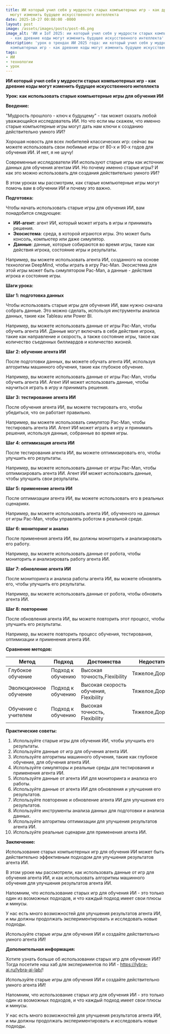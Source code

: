 ```yaml
---
title: ИИ который учил себя у мудрости старых компьютерных игр - как древние коды
  могут изменить будущее искусственного интеллекта
date: 2025-10-27 00:00:00 -0000
layout: post
image: /assets/images/posts/post-46.png
image_alt: 'ИИ и IoT 2025: ии который учил себя у мудрости старых компьютерных игр
  - как древние коды могут изменить будущее искусственного интеллекта'
description: 'урок о трендах ИИ 2025 года: ии который учил себя у мудрости старых
  компьютерных игр - как древние коды могут изменить будущее искусственного интеллекта'
tags:
- ИИ
- технологии
- урок
---
```

**ИИ который учил себя у мудрости старых компьютерных игр - как древние коды могут изменить будущее искусственного интеллекта**

**Урок: как использовать старые компьютерные игры для обучения ИИ**

**Введение:**

"Мудрость прошлого - ключ к будущему" - так может сказать любой уважающийся исследователь ИИ. Но что если мы скажем, что именно старые компьютерные игры могут дать нам ключи к созданию действительно умного ИИ? 

Хорошая новость для всех любителей классических игр: сейчас вы можете использовать свои любимые игры от 80-х и 90-х годов для обучения ИИ. И нет, я не шучу! 

Современные исследователи ИИ используют старые игры как источник данных для обучения агентам ИИ. Но почему именно старые игры? И как это можно использовать для создания действительно умного ИИ? 

В этом уроках мы рассмотрим, как старые компьютерные игры могут помочь вам в обучении ИИ и почему это важно.

**Подготовка:**

Чтобы начать использовать старые игры для обучения ИИ, вам понадобится следующее:

- **ИИ-агент**: агент ИИ, который может играть в игры и принимать решения.
- **Экосистема**: среда, в которой играются игры. Это может быть консоль, компьютер или даже симулятор.
- **Данные**: данные, которые собираются во время игры, такие как действия игрока, состояние игры и результаты.

Например, вы можете использовать агента ИИ, созданного на основе технологии DeepMind, чтобы играть в игру Pac-Man. Экосистема для этой игры может быть симулятором Pac-Man, а данные - действия игрока и состояние игры.

**Шаги урока:**

**Шаг 1: подготовка данных**

Чтобы использовать старые игры для обучения ИИ, вам нужно сначала собрать данные. Это можно сделать, используя инструменты анализа данных, такие как Tableau или Power BI. 

Например, вы можете использовать данные от игры Pac-Man, чтобы обучить агента ИИ. Данные могут включать в себя действия игрока, такие как направление и скорость, а также состояние игры, такое как количество съеденных биллиардов и количество жизней.

**Шаг 2: обучение агента ИИ**

После подготовки данных, вы можете обучать агента ИИ, используя алгоритмы машинного обучения, такие как глубокое обучение. 

Например, вы можете использовать данные от игры Pac-Man, чтобы обучить агента ИИ. Агент ИИ может использовать данные, чтобы научиться играть в игру и принимать решения.

**Шаг 3: тестирование агента ИИ**

После обучения агента ИИ, вы можете тестировать его, чтобы убедиться, что он работает правильно. 

Например, вы можете использовать симулятор Pac-Man, чтобы тестировать агента ИИ. Агент ИИ может играть в игру и принимать решения, используя данные, собранные во время игры.

**Шаг 4: оптимизация агента ИИ**

После тестирования агента ИИ, вы можете оптимизировать его, чтобы улучшить его результаты. 

Например, вы можете использовать данные от игры Pac-Man, чтобы оптимизировать агента ИИ. Агент ИИ может использовать данные, чтобы улучшить свои результаты.

**Шаг 5: применение агента ИИ**

После оптимизации агента ИИ, вы можете использовать его в реальных сценариях. 

Например, вы можете использовать агента ИИ, обученного на данных от игры Pac-Man, чтобы управлять роботом в реальной среде.

**Шаг 6: мониторинг и анализ**

После применения агента ИИ, вы должны мониторить и анализировать его работу. 

Например, вы можете использовать данные от робота, чтобы мониторить и анализировать работу агента ИИ.

**Шаг 7: обновление агента ИИ**

После мониторинга и анализа работы агента ИИ, вы можете обновлять его, чтобы улучшить его результаты. 

Например, вы можете использовать данные от робота, чтобы обновить агента ИИ.

**Шаг 8: повторение**

После обновления агента ИИ, вы можете повторить этот процесс, чтобы улучшить его результаты. 

Например, вы можете повторить процесс обучения, тестирования, оптимизации и применения агента ИИ.

**Сравнение методов:**

| Метод | Подход | Достоинства | Недостатки |
| --- | --- | --- | --- |
| Глубокое обучение | Подход к обучению | Высокая точность,Flexibility | Тяжелое,Дорогое |
| Эволюционное обучение | Подход к обучению | Высокая скорость обучения, Flexibility | Тяжелое,Дорогое |
| Обучение с учителем | Подход к обучению | Высокая точность, Flexibility | Тяжелое,Дорогое |

**Практические советы:**

1. Используйте старые игры для обучения ИИ, чтобы улучшить его результаты.
2. Используйте данные от игр для обучения агента ИИ.
3. Используйте алгоритмы машинного обучения, такие как глубокое обучение, для обучения агента ИИ.
4. Используйте симуляторы и реальные среды для тестирования и применения агента ИИ.
5. Используйте данные от агента ИИ для мониторинга и анализа его работы.
6. Используйте данные от агента ИИ для обновления и улучшения его результатов.
7. Используйте повторение и обновление агента ИИ для улучшения его результатов.
8. Используйте инструменты анализа данных для подготовки и анализа данных.
9. Используйте алгоритмы оптимизации для улучшения результатов агента ИИ.
10. Используйте реальные сценарии для применения агента ИИ.

**Заключение:**

Использование старых компьютерных игр для обучения ИИ может быть действительно эффективным подходом для улучшения результатов агента ИИ. 

В этом уроке мы рассмотрели, как использовать данные от игр для обучения агента ИИ, и как использовать алгоритмы машинного обучения для улучшения результатов агента ИИ. 

Напомним, что использование старых игр для обучения ИИ - это только один из возможных подходов, и что каждый подход имеет свои плюсы и минусы. 

У нас есть много возможностей для улучшения результатов агента ИИ, и мы должны продолжать экспериментировать и исследовать новые подходы.

Используйте старые игры для обучения ИИ и создайте действительно умного агента ИИ!

**Дополнительная информация:**

Хотите узнать больше об использовании старых игр для обучения ИИ? Тогда посетите наш хаб для экспериментов по ИИ - https://lybra-ai.ru/lybra-ai-lab/!

Используйте старые игры для обучения ИИ и создайте действительно умного агента ИИ!

Напомним, что использование старых игр для обучения ИИ - это только один из возможных подходов, и что каждый подход имеет свои плюсы и минусы. 

У нас есть много возможностей для улучшения результатов агента ИИ, и мы должны продолжать экспериментировать и исследовать новые подходы.